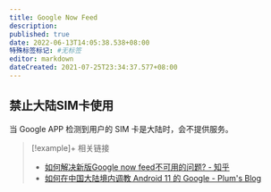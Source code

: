 ```yaml
---
title: Google Now Feed
description:
published: true
date: 2022-06-13T14:05:38.538+08:00
特殊标签标记: #无标签
editor: markdown
dateCreated: 2021-07-25T23:34:37.577+08:00
---
```


## 禁止大陆SIM卡使用

当 Google APP 检测到用户的 SIM 卡是大陆时，会不提供服务。

> [!example]+ 相关链接
> + [如何解决新版Google now feed不可用的问题? - 知乎](https://web.archive.org/web/20210725153451/https://www.zhihu.com/question/56510498)
> + [如何在中国大陆境内调教 Android 11 的 Google - Plum's Blog](https://web.archive.org/web/20210306153012/https://plumz.me/archives/12209/)
